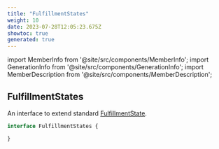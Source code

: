 ```yaml
---
title: "FulfillmentStates"
weight: 10
date: 2023-07-28T12:05:23.675Z
showtoc: true
generated: true
---
```

<!-- This file was generated from the Vendure source. Do not modify. Instead, re-run the "docs:build" script -->
import MemberInfo from '@site/src/components/MemberInfo';
import GenerationInfo from '@site/src/components/GenerationInfo';
import MemberDescription from '@site/src/components/MemberDescription';


## FulfillmentStates

<GenerationInfo sourceFile="packages/core/src/service/helpers/fulfillment-state-machine/fulfillment-state.ts" sourceLine="19" packageName="@vendure/core" />

An interface to extend standard <a href='/reference/typescript-api/fulfillment/fulfillment-state#fulfillmentstate'>FulfillmentState</a>.

```ts title="Signature"
interface FulfillmentStates {

}
```

